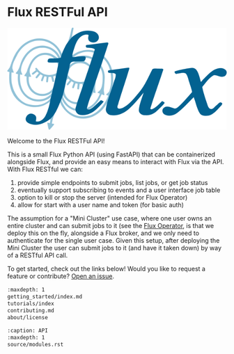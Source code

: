 # Flux RESTFul API

![Flux RESTFul API Logo](images/logo.png)

Welcome to the Flux RESTFul API!

This is a small Flux Python API (using FastAPI) that can be containerized
alongside Flux, and provide an easy means to interact with Flux via the API.
With Flux RESTful we can:

1. provide simple endpoints to submit jobs, list jobs, or get job status
2. eventually support subscribing to events and a user interface job table
3. option to kill or stop the server (intended for Flux Operator)
4. allow for start with a user name and token (for basic auth)

The assumption for a "Mini Cluster" use case, where one user owns an entire cluster
and can submit jobs to it (see the [Flux Operator](https://github.com/flux-framework/flux-operator),
is that we deploy this on the fly, alongside a Flux broker, and we only need to
authenticate for the single user case. Given this setup, after deploying
the Mini Cluster the user can submit jobs to it (and have it taken down)
by way of a RESTful API call.

To get started, check out the links below!
Would you like to request a feature or contribute?
[Open an issue](https://github.com/flux-framework/flux-restful-api/issues).

```{toctree}
:maxdepth: 1
getting_started/index.md
tutorials/index
contributing.md
about/license
```

```{toctree}
:caption: API
:maxdepth: 1
source/modules.rst
```
